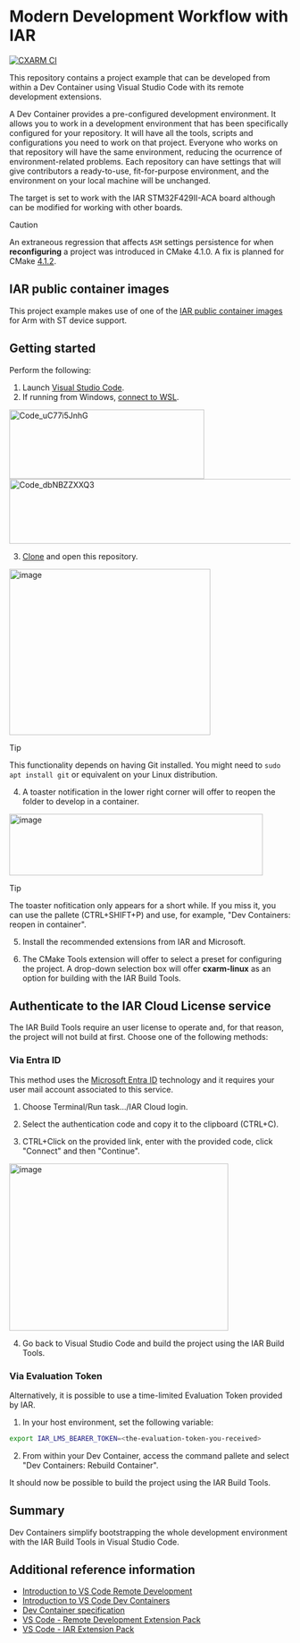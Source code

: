 # Modern Development Workflow with IAR
[![CXARM CI](https://github.com/iarsystems/modern-workflow/actions/workflows/iar.yaml/badge.svg)](https://github.com/iarsystems/modern-workflow/actions/workflows/iar.yaml)

This repository contains a project example that can be developed from within a Dev Container using Visual Studio Code with its remote development extensions.

A Dev Container provides a pre-configured development environment. It allows you to work in a development environment that has been specifically configured for your repository. It will have all the tools, scripts and configurations you need to work on that project. Everyone who works on that repository will have the same environment, reducing the ocurrence of environment-related problems. Each repository can have settings that will give contributors a ready-to-use, fit-for-purpose environment, and the environment on your local machine will be unchanged.

The target is set to work with the IAR STM32F429II-ACA board although can be modified for working with other boards.

>[!CAUTION]
>An extraneous regression that affects `ASM` settings persistence for when __reconfiguring__ a project was introduced in CMake 4.1.0. A fix is planned for CMake [4.1.2](https://gitlab.kitware.com/cmake/cmake/-/merge_requests/11160).

## IAR public container images
This project example makes use of one of the [IAR public container images](https://github.com/iarsystems/containers) for Arm with ST device support.

## Getting started
Perform the following:

1. Launch [Visual Studio Code](https://code.visualstudio.com/).
2. If running from Windows, [connect to WSL](https://code.visualstudio.com/docs/remote/wsl).

<img width="349" height="124" alt="Code_uC77i5JnhG" src="https://github.com/user-attachments/assets/00be3f75-48d2-45e3-baf1-74dd9fc540bb" />
<img width="603" height="116" alt="Code_dbNBZZXXQ3" src="https://github.com/user-attachments/assets/014f5ace-220b-497d-a7e2-518deaa3c22d" />

3. [Clone](https://code.visualstudio.com/docs/sourcecontrol/overview) and open this repository.

<img width="360" height="297" alt="image" src="https://github.com/user-attachments/assets/efa87139-54d0-4978-beb4-e8dce4316734" />

>[!TIP]
>This functionality depends on having Git installed. You might need to `sudo apt install git` or equivalent on your Linux distribution.

4. A toaster notification in the lower right corner will offer to reopen the folder to develop in a container.

<img width="454" height="110" alt="image" src="https://github.com/user-attachments/assets/7435a085-77a1-42bc-8bab-94a70495a987" />

>[!TIP]
>The toaster nofitication only appears for a short while. If you miss it, you can use the pallete (CTRL+SHIFT+P) and use, for example, "Dev Containers: reopen in container".

5. Install the recommended extensions from IAR and Microsoft.

6. The CMake Tools extension will offer to select a preset for configuring the project. A drop-down selection box will offer __cxarm-linux__ as an option for building with the IAR Build Tools.

## Authenticate to the IAR Cloud License service
The IAR Build Tools require an user license to operate and, for that reason, the project will not build at first. Choose one of the following methods:
### Via Entra ID
This method uses the [Microsoft Entra ID](https://learn.microsoft.com/en-us/entra/fundamentals/whatis) technology and it requires your user mail account associated to this service.
1. Choose Terminal/Run task.../IAR Cloud login.

2. Select the authentication code and copy it to the clipboard (CTRL+C). 

3. CTRL+Click on the provided link, enter with the provided code, click "Connect" and then "Continue".

<img width="392" height="299" alt="image" src="https://github.com/user-attachments/assets/0ff718b8-4c43-4ad7-a91d-e6d5cb1dd63d" />

4. Go back to Visual Studio Code and build the project using the IAR Build Tools.

### Via Evaluation Token
Alternatively, it is possible to use a time-limited Evaluation Token provided by IAR.
1. In your host environment, set the following variable:
```bash
export IAR_LMS_BEARER_TOKEN=<the-evaluation-token-you-received>
```
2. From within your Dev Container, access the command pallete and select "Dev Containers: Rebuild Container".

It should now be possible to build the project using the IAR Build Tools.

## Summary
Dev Containers simplify bootstrapping the whole development environment with the IAR Build Tools in Visual Studio Code.

## Additional reference information
- [Introduction to VS Code Remote Development](https://code.visualstudio.com/docs/remote/remote-overview)
- [Introduction to VS Code Dev Containers](https://code.visualstudio.com/docs/devcontainers/containers)
- [Dev Container specification](https://containers.dev/)
- [VS Code - Remote Development Extension Pack](https://marketplace.visualstudio.com/items?itemName=ms-vscode-remote.vscode-remote-extensionpack)
- [VS Code - IAR Extension Pack](https://marketplace.visualstudio.com/items?itemName=iarsystems.iar-extension-pack)







